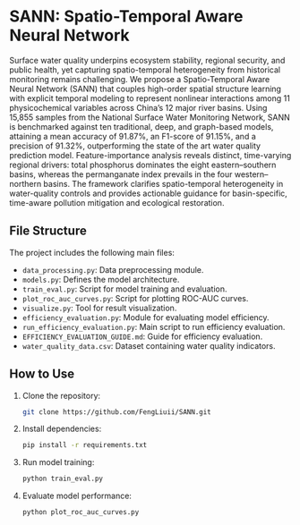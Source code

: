 
# SANN: Spatio-Temporal Aware Neural Network 

Surface water quality underpins ecosystem stability, regional security, and public health, yet capturing spatio-temporal heterogeneity from historical monitoring remains challenging. We propose a Spatio-Temporal Aware Neural Network (SANN) that couples high-order spatial structure learning with explicit temporal modeling to represent nonlinear interactions among 11 physicochemical variables across China’s 12 major river basins. Using 15,855 samples from the National Surface Water Monitoring Network, SANN is benchmarked against ten traditional, deep, and graph-based models, attaining a mean accuracy of 91.87%, an F1-score of 91.15%, and a precision of 91.32%, outperforming the state of the art water quality prediction model. Feature-importance analysis reveals distinct, time-varying regional drivers: total phosphorus dominates the eight eastern–southern basins, whereas the permanganate index prevails in the four western–northern basins. The framework clarifies spatio-temporal heterogeneity in water-quality controls and provides actionable guidance for basin-specific, time-aware pollution mitigation and ecological restoration.



## File Structure

The project includes the following main files:

* `data_processing.py`: Data preprocessing module.
* `models.py`: Defines the model architecture.
* `train_eval.py`: Script for model training and evaluation.
* `plot_roc_auc_curves.py`: Script for plotting ROC-AUC curves.
* `visualize.py`: Tool for result visualization.
* `efficiency_evaluation.py`: Module for evaluating model efficiency.
* `run_efficiency_evaluation.py`: Main script to run efficiency evaluation.
* `EFFICIENCY_EVALUATION_GUIDE.md`: Guide for efficiency evaluation.
* `water_quality_data.csv`: Dataset containing water quality indicators.

## How to Use

1. Clone the repository:

   ```bash
   git clone https://github.com/FengLiuii/SANN.git
   ```

2. Install dependencies:

   ```bash
   pip install -r requirements.txt
   ```

3. Run model training:

   ```bash
   python train_eval.py
   ```

4. Evaluate model performance:

   ```bash
   python plot_roc_auc_curves.py
   ```
